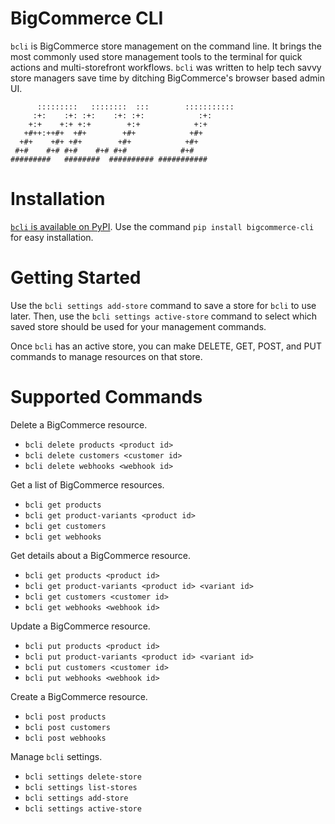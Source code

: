 # BigCommerce CLI

`bcli` is BigCommerce store management on the command line. It brings the most commonly used store management tools to
the terminal for quick actions and multi-storefront workflows. `bcli` was written to help tech savvy store managers save
time by ditching BigCommerce's browser based admin UI.

```
      :::::::::   ::::::::  :::        ::::::::::: 
     :+:    :+: :+:    :+: :+:            :+:      
    +:+    +:+ +:+        +:+            +:+       
   +#++:++#+  +#+        +#+            +#+        
  +#+    +#+ +#+        +#+            +#+         
 #+#    #+# #+#    #+# #+#            #+#          
#########   ########  ########## ###########       
```

# Installation

[`bcli` is available on PyPI](https://pypi.org/project/bigcommerce-cli/). Use the command `pip install bigcommerce-cli`
for easy installation.

# Getting Started

Use the `bcli settings add-store` command to save a store for `bcli` to use later. Then, use
the `bcli settings active-store` command to select which saved store should be used for your management commands.

Once `bcli` has an active store, you can make DELETE, GET, POST, and PUT commands to manage resources on that store.

# Supported Commands

Delete a BigCommerce resource.

- `bcli delete products <product id>`
- `bcli delete customers <customer id>`
- `bcli delete webhooks <webhook id>`

Get a list of BigCommerce resources.

- `bcli get products`
- `bcli get product-variants <product id>`
- `bcli get customers`
- `bcli get webhooks`

Get details about a BigCommerce resource.

- `bcli get products <product id>`
- `bcli get product-variants <product id> <variant id>`
- `bcli get customers <customer id>`
- `bcli get webhooks <webhook id>`

Update a BigCommerce resource.

- `bcli put products <product id>`
- `bcli put product-variants <product id> <variant id>`
- `bcli put customers <customer id>`
- `bcli put webhooks <webhook id>`

Create a BigCommerce resource.

- `bcli post products`
- `bcli post customers`
- `bcli post webhooks`

Manage `bcli` settings.

- `bcli settings delete-store`
- `bcli settings list-stores`
- `bcli settings add-store`
- `bcli settings active-store`

